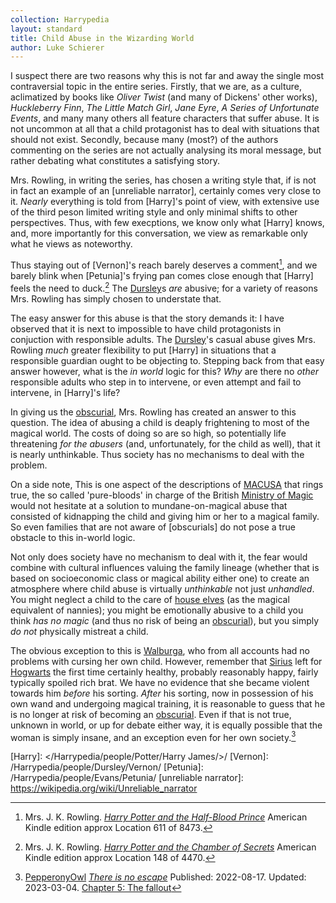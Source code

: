 ```yaml
---
collection: Harrypedia
layout: standard
title: Child Abuse in the Wizarding World
author: Luke Schierer
---
```


I suspect there are two reasons why this is not far and away the single most contraversial topic in the entire series. Firstly, that we are, as a culture,
aclimatized by books like _Oliver Twist_ (and many of Dickens' other works), _Huckleberry Finn_, _The Little Match Girl_, _Jane Eyre_, _A Series of Unfortunate Events_, and many many others all feature characters that suffer abuse. It is not uncommon at all that a child protagonist has to deal with situations that should not exist. Secondly, because many (most?) of the authors commenting on the series are not actually analysing its moral message, but rather debating what constitutes a satisfying story.

Mrs. Rowling, in writing the series, has chosen a writing style that, if is not in fact an example of an [unreliable narrator], certainly comes very close to it. _Nearly_ everything is told from [Harry]'s point of view, with extensive use of the third peson limited writing style and only minimal shifts to other perspectives. Thus, with few execptions, we know only what [Harry] knows,
and, more importantly for this conversation, we view as remarkable only what he views as noteworthy.

Thus staying out of [Vernon]'s reach barely deserves a comment[^240228-1], and we barely blink when [Petunia]'s frying pan comes close enough that [Harry]
feels the need to duck.[^240228-2] The [Dursley]s _are_ abusive; for a variety of reasons Mrs. Rowling has simply chosen to understate that.

The easy answer for this abuse is that the story demands it: I have observed that it is next to impossible to have child protagonists in conjuction with responsible adults. The [Dursley]'s casual abuse gives Mrs. Rowling _much_ greater flexibility to put [Harry] in situations that a responsible guardian ought to be objecting to. Stepping back from that easy answer however, what is the _in world_ logic for this? _Why_ are there no _other_ responsible adults
who step in to intervene, or even attempt and fail to intervene, in [Harry]'s life?

In giving us the [obscurial], Mrs. Rowling has created an answer to this question. The idea of abusing a child is deaply frightening to most of the
magical world. The costs of doing so are so high, so potentially life threatening _for the abusers_ (and, unfortunately, for the child as well),
that it is nearly unthinkable. Thus society has no mechanisms to deal with
the problem.

On a side note, This is one aspect of the descriptions of [MACUSA] that rings true, the so called 'pure-bloods' in charge of the British [Ministry of Magic]
would not hesitate at a solution to mundane-on-magical abuse that consisted of
kidnapping the child and giving him or her to a magical family. So even families that are not aware of [obscurials] do not pose a true obstacle to this in-world logic.

Not only does society have no mechanism to deal with it, the fear would combine with cultural influences valuing the family lineage (whether that is based on socioeconomic class or magical ability either one) to create an atmosphere where child abuse is virtually _unthinkable_ not just _unhandled_. You might neglect a child to the care of [house elves] (as the magical equivalent of nannies); you might be emotionally abusive to a child you think _has no magic_ (and thus no risk of being an [obscurial]), but you simply _do not_ physically mistreat a child.

The obvious exception to this is [Walburga], who from all accounts had no problems with cursing her own child. However, remember that [Sirius] left for [Hogwarts] the first time certainly healthy, probably reasonably happy, fairly typically spoiled rich brat. We have no evidence that she became violent towards him _before_ his sorting. _After_ his sorting, now in possession of his own wand and undergoing magical training, it is reasonable to guess that he is no longer at risk of becoming an [obscurial]. Even if that is not true, unknown in world, or up for debate either way, it is equally possible that the woman is simply insane, and an exception even for her own society.[^240228-3]

[Walburga]: /Harrypedia/people/Black/Walburga/
[obscurial]: /Harrypedia/beings/Obscurus/
[Hogwarts]: /Harrypedia/Hogwarts/
[Sirius]: </Harrypedia/people/Black/Sirius III/>
[house elves]: /Harrypedia/beings/elves/house_elf/
[MACUSA]: /Harrypedia/MACUSA/
[Ministry of Magic]: /Harrypedia/culture/Government/
[Dursley]: /Harrypedia/people/Dursley/

[Harry]: </Harrypedia/people/Potter/Harry James/>/
[Vernon]: /Harrypedia/people/Dursley/Vernon/
[Petunia]: /Harrypedia/people/Evans/Petunia/
[unreliable narrator]: https://wikipedia.org/wiki/Unreliable_narrator

[^240228-1]: Mrs. J. K. Rowling. _[Harry Potter and the Half-Blood Prince]_ American Kindle edition approx Location 611 of 8473.

[Harry Potter and the Half-Blood Prince]: https://www.librarything.com/work/1133624/

[^240228-2]: Mrs. J. K. Rowling. _[Harry Potter and the Chamber of Secrets]_ American Kindle edition approx Location 148 of 4470.

[Harry Potter and the Chamber of Secrets]: https://www.librarything.com/work/683408/

[^240228-3]:
    [PepperonyOwl](https://archiveofourown.org/users/PepperonyOwl/pseuds/PepperonyOwl)
    _[There is no escape](https://archiveofourown.org/works/41105757)_
    Published: 2022-08-17. Updated: 2023-03-04.
    [Chapter 5: The fallout](https://archiveofourown.org/works/41105757/chapters/114500419)

